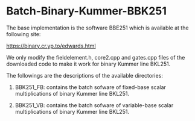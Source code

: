 # Batch-Binary-Kummer-BBK251

The base implementation is the software BBE251 which is available at the following site:

https://binary.cr.yp.to/edwards.html

We only modify the fieldelement.h, core2.cpp and gates.cpp files of the downloaded code to make it work 
for binary Kummer line BKL251.

The followings are the descriptions of the available directories:

1. BBK251_FB: contains the batch sofware of fixed-base scalar multiplications of binary Kummer line BKL251.

2. BBK251_VB: contains the batch sofware of variable-base scalar multiplications of binary Kummer line BKL251.
